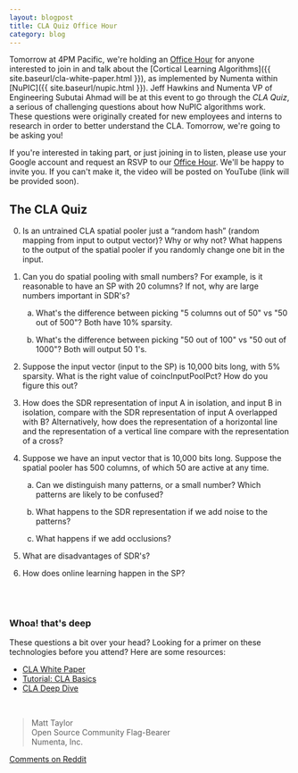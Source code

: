 ```yaml
---
layout: blogpost
title: CLA Quiz Office Hour
category: blog
---
```


Tomorrow at 4PM Pacific, we're holding an [Office Hour](https://plus.google.com/b/100642636108337517466/events/crmrf6k58s77hlgk4v30bll8hp8) for anyone interested to join in and talk about the [Cortical Learning Algorithms]({{ site.baseurl/cla-white-paper.html }}), as implemented by Numenta within [NuPIC]({{ site.baseurl/nupic.html }}). Jeff Hawkins and Numenta VP of Engineering Subutai Ahmad will be at this event to go through the _CLA Quiz_, a serious of challenging questions about how NuPIC algorithms work. These questions were originally created for new employees and interns to research in order to better understand the CLA. Tomorrow, we're going to be asking you!

If you're interested in taking part, or just joining in to listen, please use your Google account and request an RSVP to our [Office Hour](https://plus.google.com/b/100642636108337517466/events/crmrf6k58s77hlgk4v30bll8hp8). We'll be happy to invite you. If you can't make it, the video will be posted on YouTube (link will be provided soon).

## The CLA Quiz

<ol start="0">
    <li>
        <p/>Is an untrained CLA spatial pooler just a “random hash” (random mapping from input to output vector)?  Why or why not? What happens to the output of the spatial pooler if you randomly change one bit in the input.
    </li>
    <li>
        <p/>Can you do spatial pooling with small numbers?  For example, is it reasonable to have an SP with 20 columns? If not, why are large numbers important in SDR's?
        <ol type="a">
            <li>
                <p/>What's the difference between picking "5 columns out of 50" vs "50 out of 500"?  Both have 10% sparsity.
            </li>
            <li>
                <p/>What's the difference between picking "50 out of 100" vs "50 out of 1000"? Both will output 50 1's.
            </li>
        </ol>
    </li>
    <li>
        <p/>Suppose the input vector (input to the SP) is 10,000 bits long, with 5% sparsity. What is the right value of coincInputPoolPct? How do you figure this out?
    </li>
    <li>
        <p/>How does the SDR representation of input A in isolation, and input B in isolation, compare with the SDR representation of input A overlapped with B?  Alternatively, how does the representation of a horizontal line and the representation of a vertical line compare with the representation of a cross?
    </li>
    <li>
        <p/>Suppose we have an input vector that is 10,000 bits long.  Suppose the spatial pooler has 500 columns, of which 50 are active at any time.
        <ol type="a">
            <li>
                <p/>Can we distinguish many patterns, or a small number? Which patterns are likely to be confused? 
            </li>
            <li>
                <p/>What happens to the SDR representation if we add noise to the patterns?
            </li>
            <li>
                <p/>What happens if we add occlusions?
            </li>
        </ol>
    </li>
    <li>
        <p/>What are disadvantages of SDR's?
    </li>
    <li>
        <p/>How does online learning happen in the SP?
    </li>
</ol>

<br/>
<br/>

### Whoa! that's deep

These questions a bit over your head? Looking for a primer on these technologies before you attend? Here are some resources:

<ul>
    <li>
        <a href="{{ site.baseurl }}/cla-white-paper.html">CLA White Paper</a>
    </li>
    <li>
        <a href="http://www.youtube.com/watch?v=z6r3ekreRzY" rel="prettyPhoto" title="">Tutorial: CLA Basics</a>
    </li>
    <li>
        <a href="http://www.youtube.com/watch?v=QBs-2_wl_JM" rel="prettyPhoto" title="CLA Deep Dive">CLA Deep Dive</a>
    </li>
</ul>

<br/>

> Matt Taylor <br/>
> Open Source Community Flag-Bearer <br/>
> Numenta, Inc.

[Comments on Reddit](http://www.reddit.com/r/MachineLearning/comments/1qdu8i/cla_quiz_office_hour/)